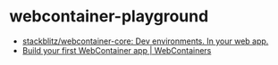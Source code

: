 webcontainer-playground
=======================
- [stackblitz/webcontainer-core: Dev environments. In your web app.](https://github.com/stackblitz/webcontainer-core)
- [Build your first WebContainer app | WebContainers](https://webcontainers.io/tutorial/1-build-your-first-webcontainer-app)
